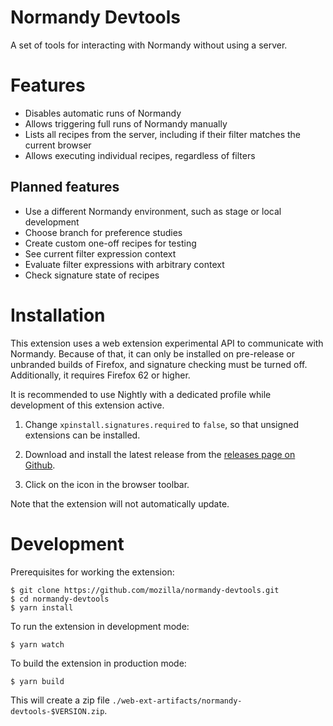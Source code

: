 # Normandy Devtools

A set of tools for interacting with Normandy without using a server.

# Features

* Disables automatic runs of Normandy
* Allows triggering full runs of Normandy manually
* Lists all recipes from the server, including if their filter matches the current browser
* Allows executing individual recipes, regardless of filters

## Planned features

* Use a different Normandy environment, such as stage or local development
* Choose branch for preference studies
* Create custom one-off recipes for testing
* See current filter expression context
* Evaluate filter expressions with arbitrary context
* Check signature state of recipes

# Installation

This extension uses a web extension experimental API to communicate with
Normandy. Because of that, it can only be installed on pre-release or unbranded
builds of Firefox, and signature checking must be turned off. Additionally, it
requires Firefox 62 or higher.

It is recommended to use Nightly with a dedicated profile while development of
this extension active.

1. Change `xpinstall.signatures.required` to `false`, so that unsigned
   extensions can be installed.

2. Download and install the latest release from the [releases page on
Github](https://github.com/mozilla/normandy-devtools/releases).

3. Click on the icon in the browser toolbar.

Note that the extension will not automatically update.


# Development

Prerequisites for working the extension:

```
$ git clone https://github.com/mozilla/normandy-devtools.git
$ cd normandy-devtools
$ yarn install
```

To run the extension in development mode:

```
$ yarn watch
```

To build the extension in production mode:

```
$ yarn build
```

This will create a zip file `./web-ext-artifacts/normandy-devtools-$VERSION.zip`.
